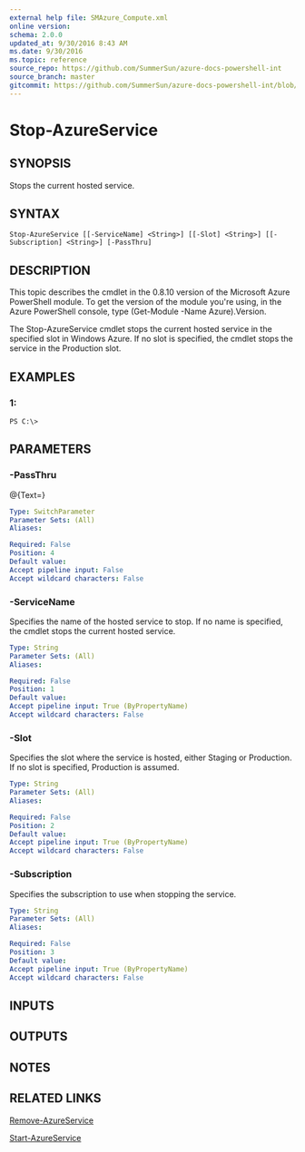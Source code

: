 ```yaml
---
external help file: SMAzure_Compute.xml
online version: 
schema: 2.0.0
updated_at: 9/30/2016 8:43 AM
ms.date: 9/30/2016
ms.topic: reference
source_repo: https://github.com/SummerSun/azure-docs-powershell-int
source_branch: master
gitcommit: https://github.com/SummerSun/azure-docs-powershell-int/blob/8903b0f1daa01932ac5fa167f377736de2df6709/azureps-cmdlets-docs/Service%20Management/Compute%20Cmdlets/v1.0/Stop-AzureService.md
---
```


# Stop-AzureService
## SYNOPSIS
Stops the current hosted service.

## SYNTAX

```
Stop-AzureService [[-ServiceName] <String>] [[-Slot] <String>] [[-Subscription] <String>] [-PassThru]
```

## DESCRIPTION
This topic describes the cmdlet in the 0.8.10 version of the Microsoft Azure PowerShell module.
To get the version of the module you're using, in the Azure PowerShell console, type (Get-Module -Name Azure).Version.

The Stop-AzureService cmdlet stops the current hosted service in the specified slot in Windows Azure.
If no slot is specified, the cmdlet stops the service in the Production slot.

## EXAMPLES

### 1:
```
PS C:\>
```

## PARAMETERS

### -PassThru
@{Text=}

```yaml
Type: SwitchParameter
Parameter Sets: (All)
Aliases: 

Required: False
Position: 4
Default value: 
Accept pipeline input: False
Accept wildcard characters: False
```

### -ServiceName
Specifies the name of the hosted service to stop.
If no name is specified, the cmdlet stops the current hosted service.

```yaml
Type: String
Parameter Sets: (All)
Aliases: 

Required: False
Position: 1
Default value: 
Accept pipeline input: True (ByPropertyName)
Accept wildcard characters: False
```

### -Slot
Specifies the slot where the service is hosted, either Staging or Production.
If no slot is specified, Production is assumed.

```yaml
Type: String
Parameter Sets: (All)
Aliases: 

Required: False
Position: 2
Default value: 
Accept pipeline input: True (ByPropertyName)
Accept wildcard characters: False
```

### -Subscription
Specifies the subscription to use when stopping the service.

```yaml
Type: String
Parameter Sets: (All)
Aliases: 

Required: False
Position: 3
Default value: 
Accept pipeline input: True (ByPropertyName)
Accept wildcard characters: False
```

## INPUTS

## OUTPUTS

## NOTES

## RELATED LINKS

[Remove-AzureService](19376209-6c0d-46e0-ad98-b8e2f13c0893)

[Start-AzureService](56e58937-4763-467c-a98c-c89ae4326e84)

